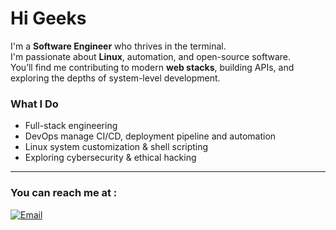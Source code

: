 #  Hi Geeks

I'm a **Software Engineer** who thrives in the terminal.  
I'm passionate about **Linux**, automation, and open-source software.  
You’ll find me contributing to modern **web stacks**, building APIs, and exploring the depths of system-level development.

### What I Do
-  Full-stack engineering
-  DevOps manage CI/CD, deployment pipeline and automation
-  Linux system customization & shell scripting
-  Exploring cybersecurity & ethical hacking

---

### You can reach me at : 

[![Email](https://img.shields.io/badge/vazoniaina@proton.me-278EA5?style=flat-square&labelColor=20232a&color=278EA5)](mailto:vazoniaina@proton.me)
